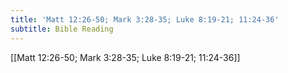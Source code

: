 ```yaml
---
title: 'Matt 12:26-50; Mark 3:28-35; Luke 8:19-21; 11:24-36'
subtitle: Bible Reading
---
```


[[Matt 12:26-50; Mark 3:28-35; Luke 8:19-21; 11:24-36]]